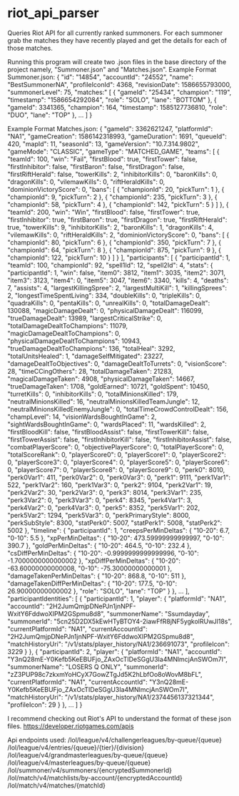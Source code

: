 # riot_api_parser
Queries Riot API for all currently ranked summoners. For each summoner grab the matches they have recently played and get the details for each of those matches.

Running this program will create two .json files in the base directory of the project namely, "Summoner.json" and "Matches.json".
Example Format Summoner.json:
{
    "id": "14854",
    "accountId": "24552",
    "name": "BestSummonerNA",
    "profileIconId": 4368,
    "revisionDate": 1586655793000,
    "summonerLevel": 75,
    "matches:" [
        {
            "gameId": "25434",
            "champion": "119",
            "timestamp": "1586654292084",
            "role": "SOLO",
            "lane": "BOTTOM"
        },
        {
            "gameId": 3341365,
            "champion": 164,
            "timestamp": 1585127736810,
            "role": "DUO",
            "lane": "TOP"
        },
        ...
    ]
}

Example Format Matches.json:
{
    "gameId": 3362621247,
    "platformId": "NA1",
    "gameCreation": 1586142318993,
    "gameDuration": 1691,
    "queueId": 420,
    "mapId": 11,
    "seasonId": 13,
    "gameVersion": "10.7.314.9802",
    "gameMode": "CLASSIC",
    "gameType": "MATCHED_GAME",
    "teams": [
        {
            "teamId": 100,
            "win": "Fail",
            "firstBlood": true,
            "firstTower": false,
            "firstInhibitor": false,
            "firstBaron": false,
            "firstDragon": false,
            "firstRiftHerald": false,
            "towerKills": 2,
            "inhibitorKills": 0,
            "baronKills": 0,
            "dragonKills": 0,
            "vilemawKills": 0,
            "riftHeraldKills": 0,
            "dominionVictoryScore": 0,
            "bans": [
                {
                    "championId": 20,
                    "pickTurn": 1
                },
                {
                    "championId": 9,
                    "pickTurn": 2
                },
                {
                    "championId": 235,
                    "pickTurn": 3
                },
                {
                    "championId": 58,
                    "pickTurn": 4
                },
                {
                    "championId": 142,
                    "pickTurn": 5
                }
            ]
        },
        {
            "teamId": 200,
            "win": "Win",
            "firstBlood": false,
            "firstTower": true,
            "firstInhibitor": true,
            "firstBaron": true,
            "firstDragon": true,
            "firstRiftHerald": true,
            "towerKills": 9,
            "inhibitorKills": 2,
            "baronKills": 1,
            "dragonKills": 4,
            "vilemawKills": 0,
            "riftHeraldKills": 2,
            "dominionVictoryScore": 0,
            "bans": [
                {
                    "championId": 80,
                    "pickTurn": 6
                },
                {
                    "championId": 350,
                    "pickTurn": 7
                },
                {
                    "championId": 64,
                    "pickTurn": 8
                },
                {
                    "championId": 875,
                    "pickTurn": 9
                },
                {
                    "championId": 122,
                    "pickTurn": 10
                }
            ]
        }
    ],
    "participants": [
        {
            "participantId": 1,
            "teamId": 100,
            "championId": 92,
            "spell1Id": 12,
            "spell2Id": 4,
            "stats": {
                "participantId": 1,
                "win": false,
                "item0": 3812,
                "item1": 3035,
                "item2": 3071,
                "item3": 3123,
                "item4": 0,
                "item5": 3047,
                "item6": 3340,
                "kills": 4,
                "deaths": 7,
                "assists": 4,
                "largestKillingSpree": 2,
                "largestMultiKill": 1,
                "killingSprees": 2,
                "longestTimeSpentLiving": 334,
                "doubleKills": 0,
                "tripleKills": 0,
                "quadraKills": 0,
                "pentaKills": 0,
                "unrealKills": 0,
                "totalDamageDealt": 130088,
                "magicDamageDealt": 0,
                "physicalDamageDealt": 116099,
                "trueDamageDealt": 13989,
                "largestCriticalStrike": 0,
                "totalDamageDealtToChampions": 11079,
                "magicDamageDealtToChampions": 0,
                "physicalDamageDealtToChampions": 10943,
                "trueDamageDealtToChampions": 136,
                "totalHeal": 3292,
                "totalUnitsHealed": 1,
                "damageSelfMitigated": 23227,
                "damageDealtToObjectives": 0,
                "damageDealtToTurrets": 0,
                "visionScore": 28,
                "timeCCingOthers": 28,
                "totalDamageTaken": 21283,
                "magicalDamageTaken": 4908,
                "physicalDamageTaken": 14667,
                "trueDamageTaken": 1708,
                "goldEarned": 10721,
                "goldSpent": 10450,
                "turretKills": 0,
                "inhibitorKills": 0,
                "totalMinionsKilled": 179,
                "neutralMinionsKilled": 16,
                "neutralMinionsKilledTeamJungle": 12,
                "neutralMinionsKilledEnemyJungle": 0,
                "totalTimeCrowdControlDealt": 156,
                "champLevel": 14,
                "visionWardsBoughtInGame": 2,
                "sightWardsBoughtInGame": 0,
                "wardsPlaced": 11,
                "wardsKilled": 2,
                "firstBloodKill": false,
                "firstBloodAssist": false,
                "firstTowerKill": false,
                "firstTowerAssist": false,
                "firstInhibitorKill": false,
                "firstInhibitorAssist": false,
                "combatPlayerScore": 0,
                "objectivePlayerScore": 0,
                "totalPlayerScore": 0,
                "totalScoreRank": 0,
                "playerScore0": 0,
                "playerScore1": 0,
                "playerScore2": 0,
                "playerScore3": 0,
                "playerScore4": 0,
                "playerScore5": 0,
                "playerScore6": 0,
                "playerScore7": 0,
                "playerScore8": 0,
                "playerScore9": 0,
                "perk0": 8010,
                "perk0Var1": 411,
                "perk0Var2": 0,
                "perk0Var3": 0,
                "perk1": 9111,
                "perk1Var1": 522,
                "perk1Var2": 160,
                "perk1Var3": 0,
                "perk2": 9104,
                "perk2Var1": 19,
                "perk2Var2": 30,
                "perk2Var3": 0,
                "perk3": 8014,
                "perk3Var1": 235,
                "perk3Var2": 0,
                "perk3Var3": 0,
                "perk4": 8345,
                "perk4Var1": 3,
                "perk4Var2": 0,
                "perk4Var3": 0,
                "perk5": 8352,
                "perk5Var1": 202,
                "perk5Var2": 1294,
                "perk5Var3": 0,
                "perkPrimaryStyle": 8000,
                "perkSubStyle": 8300,
                "statPerk0": 5007,
                "statPerk1": 5008,
                "statPerk2": 5002
            },
            "timeline": {
                "participantId": 1,
                "creepsPerMinDeltas": {
                    "10-20": 6.7,
                    "0-10": 5.5
                },
                "xpPerMinDeltas": {
                    "10-20": 473.59999999999997,
                    "0-10": 390.7
                },
                "goldPerMinDeltas": {
                    "10-20": 464.5,
                    "0-10": 232.4
                },
                "csDiffPerMinDeltas": {
                    "10-20": -0.9999999999999996,
                    "0-10": -1.7000000000000002
                },
                "xpDiffPerMinDeltas": {
                    "10-20": -63.60000000000008,
                    "0-10": -75.30000000000001
                },
                "damageTakenPerMinDeltas": {
                    "10-20": 868.8,
                    "0-10": 511
                },
                "damageTakenDiffPerMinDeltas": {
                    "10-20": 177.5,
                    "0-10": 26.90000000000002
                },
                "role": "SOLO",
                "lane": "TOP"
            }
        },
        ... 
    ],
    "participantIdentities": [
        {
            "participantId": 1,
            "player": {
                "platformId": "NA1",
                "accountId": "2H2JumQmjpDNePJn1jnNPF-WxitY6FddwoXIPM2GSpmu8d8",
                "summonerName": "Ssumdayday",
                "summonerId": "5cn25D2DX5kEwHTyBTOY4-2iawFfR8jNF5ygkolRUwJl18s",
                "currentPlatformId": "NA1",
                "currentAccountId": "2H2JumQmjpDNePJn1jnNPF-WxitY6FddwoXIPM2GSpmu8d8",
                "matchHistoryUri": "/v1/stats/player_history/NA1/236691073",
                "profileIcon": 3229
            }
        },
        {
            "participantId": 2,
            "player": {
                "platformId": "NA1",
                "accountId": "Y3nQ28mE-Y0Kefb5KeEBUFjo_ZAxOcTIDeSGgU3Ia4MNlmcjAnSWOm7I",
                "summonerName": "LOSERS Q ONLY",
                "summonerId": "zZ3PUP98c7zkxmYoHCyX7GowZTgJd5K2hLbfOo8oWovM8bFL",
                "currentPlatformId": "NA1",
                "currentAccountId": "Y3nQ28mE-Y0Kefb5KeEBUFjo_ZAxOcTIDeSGgU3Ia4MNlmcjAnSWOm7I",
                "matchHistoryUri": "/v1/stats/player_history/NA1/2374456137321344",
                "profileIcon": 29
            }
        },
        ...
    ]
}


I recommend checking out Riot's API to understand the format of these json files.
https://developer.riotgames.com/apis

Api endpoints used: 
/lol/league/v4/challengerleagues/by-queue/{queue}
/lol/league/v4/entries/{queue}/{tier}/{division}
/lol/league/v4/grandmasterleagues/by-queue/{queue}
/lol/league/v4/masterleagues/by-queue/{queue}
/lol/summoner/v4/summoners/{encryptedSummonerId}
/lol/match/v4/matchlists/by-account/{encryptedAccountId}
/lol/match/v4/matches/{matchId}

